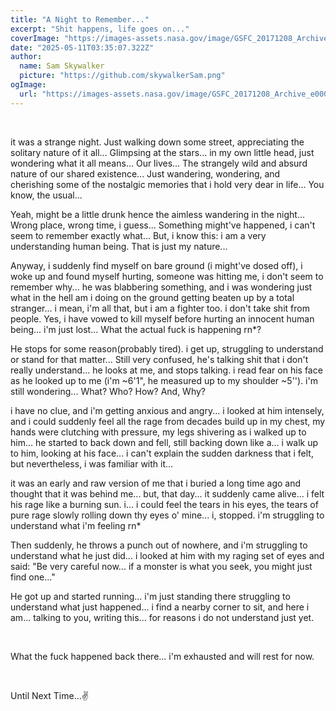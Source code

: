 ```yaml
---
title: "A Night to Remember..."
excerpt: "Shit happens, life goes on..."
coverImage: "https://images-assets.nasa.gov/image/GSFC_20171208_Archive_e000536/GSFC_20171208_Archive_e000536~orig.jpg"
date: "2025-05-11T03:35:07.322Z"
author:
  name: Sam Skywalker
  picture: "https://github.com/skywalkerSam.png"
ogImage:
  url: "https://images-assets.nasa.gov/image/GSFC_20171208_Archive_e000536/GSFC_20171208_Archive_e000536~orig.jpg"
---
```


&nbsp;

it was a strange night. Just walking down some street, appreciating the solitary nature of it all... Glimpsing at the stars... in my own little head, just wondering what it all means... Our lives... The strangely wild and absurd nature of our shared existence... Just wandering, wondering, and cherishing some of the nostalgic memories that i hold very dear in life... You know, the usual...

Yeah, might be a little drunk hence the aimless wandering in the night... Wrong place, wrong time, i guess... Something might've happened, i can't seem to remember exactly what... But, i know this: i am a very understanding human being. That is just my nature...

Anyway, i suddenly find myself on bare ground (i might've dosed off), i woke up and found myself hurting, someone was hitting me, i don't seem to remember why... he was blabbering something, and i was wondering just what in the hell am i doing on the ground getting beaten up by a total stranger... i mean, i'm all that, but i am a fighter too. i don't take shit from people. Yes, i have vowed to kill myself before hurting an innocent human being... i'm just lost... What the actual fuck is happening rn*?

He stops for some reason(probably tired). i get up, struggling to understand or stand for that matter... Still very confused, he's talking shit that i don't really understand... he looks at me, and stops talking. i read fear on his face as he looked up to me (i'm ~6'1", he measured up to my shoulder ~5''). i'm still wondering... What? Who? How? And, Why?

i have no clue, and i'm getting anxious and angry... i looked at him intensely, and i could suddenly feel all the rage from decades build up in my chest, my hands were clutching with pressure, my legs shivering as i walked up to him... he started to back down and fell, still backing down like a... i walk up to him, looking at his face... i can't explain the sudden darkness that i felt, but nevertheless, i was familiar with it...

it was an early and raw version of me that i buried a long time ago and thought that it was behind me... but, that day... it suddenly came alive... i felt his rage like a burning sun. i... i could feel the tears in his eyes, the tears of pure rage slowly rolling down thy eyes o' mine... i, stopped. i'm struggling to understand what i'm feeling rn*

Then suddenly, he throws a punch out of nowhere, and i'm struggling to understand what he just did... i looked at him with my raging set of eyes and said: "Be very careful now... if a monster is what you seek, you might just find one..."

He got up and started running... i'm just standing there struggling to understand what just happened... i find a nearby corner to sit, and here i am... talking to you, writing this... for reasons i do not understand just yet.

&nbsp;

What the fuck happened back there... i'm exhausted and will rest for now.

&nbsp;

Until Next Time...✌️
